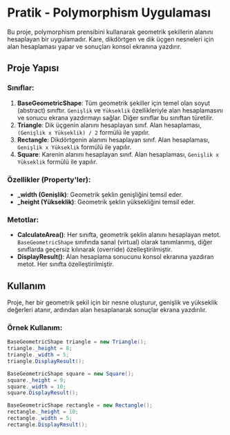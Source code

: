 # Pratik - Polymorphism Uygulaması

Bu proje, polymorphism prensibini kullanarak geometrik şekillerin alanını hesaplayan bir uygulamadır. Kare, dikdörtgen ve dik üçgen nesneleri için alan hesaplaması yapar ve sonuçları konsol ekranına yazdırır.

## Proje Yapısı

### Sınıflar:
1. **BaseGeometricShape**: Tüm geometrik şekiller için temel olan soyut (abstract) sınıftır. `Genişlik` ve `Yükseklik` özellikleriyle alan hesaplamasını ve sonucu ekrana yazdırmayı sağlar. Diğer sınıflar bu sınıftan türetilir.
2. **Triangle**: Dik üçgenin alanını hesaplayan sınıf. Alan hesaplaması, `(Genişlik x Yükseklik) / 2` formülü ile yapılır.
3. **Rectangle**: Dikdörtgenin alanını hesaplayan sınıf. Alan hesaplaması, `Genişlik x Yükseklik` formülü ile yapılır.
4. **Square**: Karenin alanını hesaplayan sınıf. Alan hesaplaması, `Genişlik x Yükseklik` formülü ile yapılır.

### Özellikler (Property'ler):
- **_width (Genişlik)**: Geometrik şeklin genişliğini temsil eder.
- **_height (Yükseklik)**: Geometrik şeklin yüksekliğini temsil eder.

### Metotlar:
- **CalculateArea()**: Her sınıfta, geometrik şeklin alanını hesaplayan metot. `BaseGeometricShape` sınıfında sanal (virtual) olarak tanımlanmış, diğer sınıflarda geçersiz kılınarak (override) özelleştirilmiştir.
- **DisplayResult()**: Alan hesaplama sonucunu konsol ekranına yazdıran metot. Her sınıfta özelleştirilmiştir.

## Kullanım

Proje, her bir geometrik şekil için bir nesne oluşturur, genişlik ve yükseklik değerleri atanır, ardından alan hesaplanarak sonuçlar ekrana yazdırılır.

### Örnek Kullanım:

```csharp
BaseGeometricShape triangle = new Triangle();
triangle._height = 8;
triangle._width = 5;
triangle.DisplayResult();

BaseGeometricShape square = new Square();
square._height = 9;
square._width = 10;
square.DisplayResult();

BaseGeometricShape rectangle = new Rectangle();
rectangle._height = 10;
rectangle._width = 5;
rectangle.DisplayResult();
